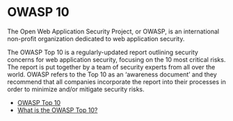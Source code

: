 # OWASP 10

The Open Web Application Security Project, or OWASP, is an international non-profit organization dedicated to web application security.

The OWASP Top 10 is a regularly-updated report outlining security concerns for web application security, focusing on the 10 most critical risks. The report is put together by a team of security experts from all over the world. OWASP refers to the Top 10 as an ‘awareness document’ and they recommend that all companies incorporate the report into their processes in order to minimize and/or mitigate security risks.

- [OWASP Top 10](https://owasp.org/www-project-top-ten/)
- [What is the OWASP Top 10?](https://www.cloudflare.com/learning/security/threats/owasp-top-10/)